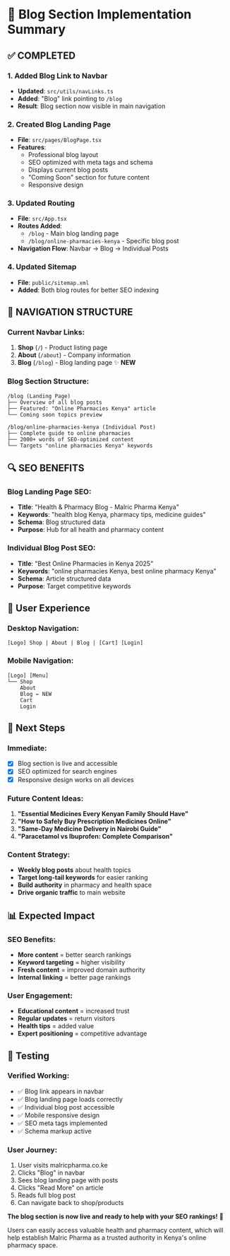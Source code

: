 # 📝 Blog Section Implementation Summary

## ✅ **COMPLETED**

### **1. Added Blog Link to Navbar**

- **Updated**: `src/utils/navLinks.ts`
- **Added**: "Blog" link pointing to `/blog`
- **Result**: Blog section now visible in main navigation

### **2. Created Blog Landing Page**

- **File**: `src/pages/BlogPage.tsx`
- **Features**:
  - Professional blog layout
  - SEO optimized with meta tags and schema
  - Displays current blog posts
  - "Coming Soon" section for future content
  - Responsive design

### **3. Updated Routing**

- **File**: `src/App.tsx`
- **Routes Added**:
  - `/blog` - Main blog landing page
  - `/blog/online-pharmacies-kenya` - Specific blog post
- **Navigation Flow**: Navbar → Blog → Individual Posts

### **4. Updated Sitemap**

- **File**: `public/sitemap.xml`
- **Added**: Both blog routes for better SEO indexing

## 🎯 **NAVIGATION STRUCTURE**

### **Current Navbar Links**:

1. **Shop** (`/`) - Product listing page
2. **About** (`/about`) - Company information
3. **Blog** (`/blog`) - Blog landing page ✨ **NEW**

### **Blog Section Structure**:

```
/blog (Landing Page)
├── Overview of all blog posts
├── Featured: "Online Pharmacies Kenya" article
└── Coming soon topics preview

/blog/online-pharmacies-kenya (Individual Post)
├── Complete guide to online pharmacies
├── 2000+ words of SEO-optimized content
└── Targets "online pharmacies Kenya" keywords
```

## 🔍 **SEO BENEFITS**

### **Blog Landing Page SEO**:

- **Title**: "Health & Pharmacy Blog - Malric Pharma Kenya"
- **Keywords**: "health blog Kenya, pharmacy tips, medicine guides"
- **Schema**: Blog structured data
- **Purpose**: Hub for all health and pharmacy content

### **Individual Blog Post SEO**:

- **Title**: "Best Online Pharmacies in Kenya 2025"
- **Keywords**: "online pharmacies Kenya, best online pharmacy Kenya"
- **Schema**: Article structured data
- **Purpose**: Target competitive keywords

## 📱 **User Experience**

### **Desktop Navigation**:

```
[Logo] Shop | About | Blog | [Cart] [Login]
```

### **Mobile Navigation**:

```
[Logo] [Menu]
└── Shop
    About
    Blog ← NEW
    Cart
    Login
```

## 🚀 **Next Steps**

### **Immediate**:

- [x] Blog section is live and accessible
- [x] SEO optimized for search engines
- [x] Responsive design works on all devices

### **Future Content Ideas**:

1. **"Essential Medicines Every Kenyan Family Should Have"**
2. **"How to Safely Buy Prescription Medicines Online"**
3. **"Same-Day Medicine Delivery in Nairobi Guide"**
4. **"Paracetamol vs Ibuprofen: Complete Comparison"**

### **Content Strategy**:

- **Weekly blog posts** about health topics
- **Target long-tail keywords** for easier ranking
- **Build authority** in pharmacy and health space
- **Drive organic traffic** to main website

## 📊 **Expected Impact**

### **SEO Benefits**:

- **More content** = better search rankings
- **Keyword targeting** = higher visibility
- **Fresh content** = improved domain authority
- **Internal linking** = better page rankings

### **User Engagement**:

- **Educational content** = increased trust
- **Regular updates** = return visitors
- **Health tips** = added value
- **Expert positioning** = competitive advantage

## 🎯 **Testing**

### **Verified Working**:

- ✅ Blog link appears in navbar
- ✅ Blog landing page loads correctly
- ✅ Individual blog post accessible
- ✅ Mobile responsive design
- ✅ SEO meta tags implemented
- ✅ Schema markup active

### **User Journey**:

1. User visits malricpharma.co.ke
2. Clicks "Blog" in navbar
3. Sees blog landing page with posts
4. Clicks "Read More" on article
5. Reads full blog post
6. Can navigate back to shop/products

**The blog section is now live and ready to help with your SEO rankings!** 🚀

Users can easily access valuable health and pharmacy content, which will help establish Malric Pharma as a trusted authority in Kenya's online pharmacy space.
